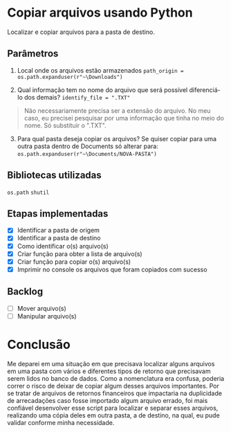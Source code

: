 # Copiar arquivos usando Python
Localizar e copiar arquivos para a pasta de destino.

## Parâmetros

1. Local onde os arquivos estão armazenados ```path_origin = os.path.expanduser(r"~\Downloads")```

2. Qual informação tem no nome do arquivo que será possível diferenciá-lo dos demais? ```identify_file = ".TXT"```
> Não necessariamente precisa ser a extensão do arquivo. No meu caso, eu precisei pesquisar por uma informação que tinha no meio do nome.
Só substituir o ".TXT". 

3. Para qual pasta deseja copiar os arquivos? Se quiser copiar para uma outra pasta dentro de Documents só alterar para: ```os.path.expanduser(r"~\Documents/NOVA-PASTA")```

## Bibliotecas utilizadas
```os.path```
```shutil```

## Etapas implementadas
- [x] Identificar a pasta de origem
- [x] Identificar a pasta de destino 
- [x] Como identificar o(s) arquivo(s)
- [x] Criar função para obter a lista de arquivo(s)
- [x] Criar função para copiar o(s) arquivo(s)
- [x] Imprimir no console os arquivos que foram copiados com sucesso

## Backlog
- [ ] Mover arquivo(s)
- [ ] Manipular arquivo(s)

# Conclusão

Me deparei em uma situação em que precisava localizar alguns arquivos em uma pasta com vários e diferentes tipos de retorno que precisavam serem lidos no banco de dados. Como a nomenclatura era confusa, poderia correr o risco de deixar de copiar algum desses arquivos importantes. Por se tratar de arquivos de retornos financeiros que impactaria na duplicidade de arrecadações caso fosse importado algum arquivo errado, foi mais confiável desenvolver esse script para localizar e separar esses arquivos, realizando uma cópia deles em outra pasta, a de destino, na qual, eu pude validar conforme minha necessidade.
